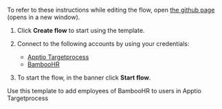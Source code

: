 To refer to these instructions while editing the flow, open [the github page](https://github.com/ot4i/app-connect-templates/blob/master/resources/markdown/Add%20employees%20of%20BambooHR%20to%20users%20in%20Apptio%20Targetprocess_instructions.md) (opens in a new window).

1. Click **Create flow** to start using the template.
2. Connect to the following accounts by using your credentials:
   - [Apptio Targetprocess](https://www.ibm.com/docs/en/app-connect/containers_cd?topic=apps-apptio-targetprocess)
   - [BambooHR](https://www.ibm.com/docs/en/app-connect/containers_cd?topic=apps-bamboohr)
   
3. To start the flow, in the banner click **Start flow**.

Use this template to add employees of BambooHR to users in Apptio Targetprocess
